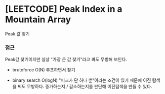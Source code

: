 # [LEETCODE] Peak Index in a Mountain Array

Peak 값 찾기

### 접근

Peak값 찾기이지만 실상 "가장 큰 값 찾기"라고 봐도 무방해 보인다.

- bruteforce O(N)
  루프하면서 찾기

- binary search O(logN)
  "피크가 단 하나 뿐"이라는 조건이 있기 때문에 이진 탐색을 써도 무방하다. 증가하는지 / 감소하는지를 판단해 이진탐색을 만들 수 있다.
